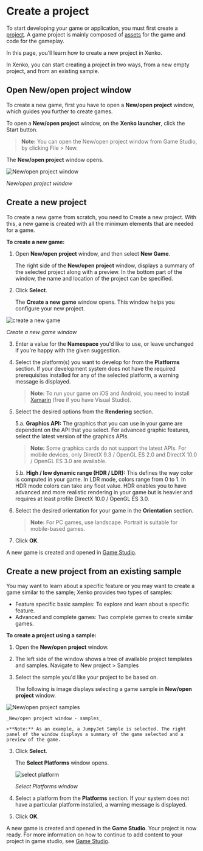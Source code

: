 # Create a project

To start developing your game or application, you must first create a [project](xref:project).  A game project is mainly composed of [assets](xref:asset) for the game and code for the gameplay. 

In this page, you’ll learn how to create a new project in Xenko. 

In Xenko, you can start creating a project in two ways, from a new empty project, and from an existing sample.

## Open New/open project window

To create a new game, first you have to open a **New/open project** window, which guides you further to create games.

To open a **New/open project** window, on the **Xenko launcher**, click the Start button.

>**Note:** You can open the New/open project window from Game Studio, by clicking File > New.

The **New/open project** window opens. 

![New/open project window](media/create-project-new-open-project-window.png)

_New/open project window_

## Create a new project

To create a new game from scratch, you need to Create a new project. With this, a new game is created with all the minimum elements that are needed for a game. 

**To create a new game:**

 1. Open **New/open project** window, and then select **New Game**.
    
	The right side of the **New/open project** window, displays a summary of the selected project along with a preview. In the bottom part of the window, the name and location of the project can be specified.

 2. Click **Select**.
    
	The **Create a new game** window opens. This window helps you configure your new project.
    
 ![create a new game](media/create-project-create-new-game.png)

 _Create a new game window_

 3. Enter a value for the **Namespace** you'd like to use, or leave unchanged if you're happy with the given suggestion.
 4.	Select the platform(s) you want to develop for from the **Platforms** section. If your development system does not have the required prerequisites installed for any of the selected platform, a warning message is displayed.
    >**Note:** To run your game on iOS and Android, you need to install [Xamarin](https://www.xamarin.com/studio) (free if you have Visual Studio).

 5. Select the desired options from the **Rendering** section.
   
    5.a. **Graphics API:** The graphics that you can use in your game  are dependent on the API that you select. For advanced graphic features, select the latest version of the graphics APIs.
    >**Note:** Some graphics cards do not support the latest APIs. For mobile devices, only DirectX 9.3 / OpenGL ES 2.0 and DirectX 10.0 / OpenGL ES 3.0 are available.

	5.b. **High / low dynamic range (HDR / LDR):** This defines the way color is computed in your game. In LDR mode, colors range from 0 to 1. In HDR mode colors can take any float value. HDR enables you to have advanced and more realistic rendering in your game but is heavier and requires at least profile DirectX 10.0 / OpenGL ES 3.0.
 6. Select the desired orientation for your game in the **Orientation** section.
    >**Note:** For PC games, use landscape. Portrait is suitable for mobile-based games.

 7. Click **OK**. 

A new game is created and opened in [Game Studio](xref:game-studio).

## Create a new project from an existing sample

You may want to learn about a specific feature or you may want to create a game similar to the sample; Xenko provides two types of samples:

 * Feature specific basic samples: To explore and learn about a specific feature.
 * Advanced and complete games: Two complete games to create similar games. 

**To create a project using a sample:**

 1. Open the **New/open project** window.
    
 2.	The left side of the window shows a tree of available project templates and samples. Navigate to New project > Samples
 
 2. Select the sample you'd like your project to be based on. 
    
	The following is image displays selecting a game sample in **New/open project** window.
 
   ![New/open project samples](media/create-project-new-open-project-samples.png)

    _New/open project window - samples_

	>**Note:** As an example, a JumpyJet Sample is selected. The right panel of the window displays a summary of the game selected and a preview of the game.
 3. Click **Select**.

    The **Select Platforms** window opens.
    
    ![select platform](media/create-project-select-platform.png)
    
    _Select Platforms window_
	
 4. Select a platform from the **Platforms** section.
    If your system does not have a particular platform installed, a warning message is displayed.

 5.	Click **OK**. 

A new game is created and opened in the **Game Studio**. Your project is now ready. For more information on how to continue to add content to your project in game studio, see [Game Studio](xenko-studio.md).
